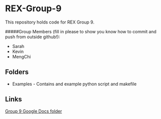 REX-Group-9
===========
This repository holds code for REX Group 9.

#####Group Members (fill in please to show you know how to commit and push from outside github!):
* Sarah
* Kevin
* MengChi

Folders
------
* Examples - Contains and example python script and makefile

Links
------
[Group 9 Google Docs folder](https://drive.google.com/?tab=mo&authuser=0#folders/0B-FdJXlihZZvaExNWDh0RWJuWm8)

